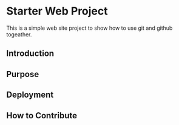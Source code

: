# Starter Web Project

This is a simple web site project to show how to use git and github 
togeather.

## Introduction

## Purpose

## Deployment 

## How to Contribute 